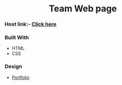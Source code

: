 
<h1 align="center">Team Web page</h1>

### Host link:- [Click here]()


### Built With
- HTML
- CSS

### Design

- [Portfolio](https://www.figma.com/file/F8d1qJsorEdY47N74HLxQ4/team-page-challenge?type=design&node-id=1-2&mode=design&t=zORlane29fZ9fyyS-0)
